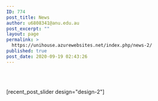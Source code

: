 ```yaml
---
ID: 774
post_title: News
author: u6808341@anu.edu.au
post_excerpt: ""
layout: page
permalink: >
  https://unihouse.azurewebsites.net/index.php/news-2/
published: true
post_date: 2020-09-19 02:43:26
---
```

<p><br /><br /><!--StartFragment--></p>

<!-- wp:shortcode -->
[recent_post_slider design="design-2"]
<!-- /wp:shortcode -->